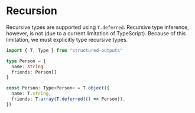 # Recursion

Recursive types are supported using `T.deferred`. Recursive type inference, however, is not (due to
a current limitation of TypeScript). Because of this limitation, we must explicitly type recursive
types.

```ts {8,10} twoslash
import { T, Type } from "structured-outputs"

type Person = {
  name: string
  friends: Person[]
}

const Person: Type<Person> = T.object({
  name: T.string,
  friends: T.array(T.deferred(() => Person)),
})
```

